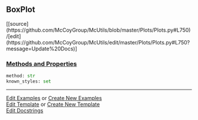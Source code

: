 ## <a id="McUtils.Plots.Plots.BoxPlot">BoxPlot</a> 
<div class="docs-source-link" markdown="1">
[[source](https://github.com/McCoyGroup/McUtils/blob/master/Plots/Plots.py#L750)/[edit](https://github.com/McCoyGroup/McUtils/edit/master/Plots/Plots.py#L750?message=Update%20Docs)]
</div>



<div class="collapsible-section">
 <div class="collapsible-section collapsible-section-header" markdown="1">
 
### <a class="collapse-link" data-toggle="collapse" href="#methods">Methods and Properties</a> <a class="float-right" data-toggle="collapse" href="#methods"><i class="fa fa-chevron-down"></i></a>

 </div>
 <div class="collapsible-section collapsible-section-body collapse" id="methods" markdown="1">

```python
method: str
known_styles: set
```


 </div>
</div>




___

[Edit Examples](https://github.com/McCoyGroup/McUtils/edit/gh-pages/ci/examples/McUtils/Plots/Plots/BoxPlot.md) or 
[Create New Examples](https://github.com/McCoyGroup/McUtils/new/gh-pages/?filename=ci/examples/McUtils/Plots/Plots/BoxPlot.md) <br/>
[Edit Template](https://github.com/McCoyGroup/McUtils/edit/gh-pages/ci/docs/McUtils/Plots/Plots/BoxPlot.md) or 
[Create New Template](https://github.com/McCoyGroup/McUtils/new/gh-pages/?filename=ci/docs/templates/McUtils/Plots/Plots/BoxPlot.md) <br/>
[Edit Docstrings](https://github.com/McCoyGroup/McUtils/edit/master/Plots/Plots.py#L750?message=Update%20Docs)
